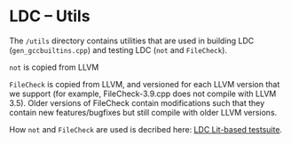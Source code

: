 LDC – Utils
===============================

The `/utils` directory contains utilities that are used in building LDC (`gen_gccbuiltins.cpp`)
and testing LDC (`not` and `FileCheck`).

`not` is copied from LLVM

`FileCheck` is copied from LLVM, and versioned for each LLVM version that we support (for example, FileCheck-3.9.cpp does not compile with LLVM 3.5).
Older versions of FileCheck contain modifications such that they contain new features/bugfixes but still compile with older LLVM versions.

How `not` and `FileCheck` are used is decribed here: [LDC Lit-based testsuite](http://wiki.dlang.org/?title=LDC_Lit-based_testsuite).

